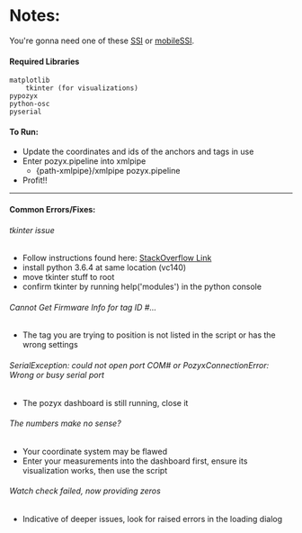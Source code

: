 # Notes:

You're gonna need one of these [SSI](https://github.com/hcmlab/ssi) or [mobileSSI](https://github.com/hcmlab/mobileSSI).

#### Required Libraries
	matplotlib
    	tkinter (for visualizations)
	pypozyx
	python-osc
	pyserial

#### To Run:

- Update the coordinates and ids of the anchors and tags in use
- Enter pozyx.pipeline into xmlpipe 
	- {path-xmlpipe}/xmlpipe pozyx.pipeline
- Profit!!

---

#### Common Errors/Fixes:

###### tkinter issue
- Follow instructions found here: [StackOverflow Link]( https://stackoverflow.com/questions/37710205/python-embeddable-zip-install-tkinter)
- install python 3.6.4 at same location (vc140)
- move tkinter stuff to root
- confirm tkinter by running help('modules') in the python console

###### Cannot Get Firmware Info for tag ID #...
- The tag you are trying to position is not listed in the script or has the wrong settings
 
###### SerialException: could not open port COM# or PozyxConnectionError: Wrong or busy serial port
- The pozyx dashboard is still running, close it

###### The numbers make no sense?
- Your coordinate system may be flawed
- Enter your measurements into the dashboard first, ensure its visualization works, then use the script

###### Watch check failed, now providing zeros
- Indicative of deeper issues, look for raised errors in the loading dialog